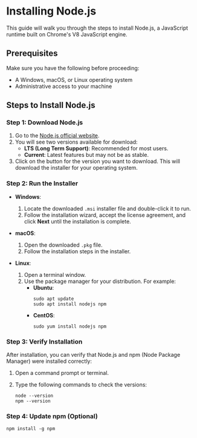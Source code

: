 # Installing Node.js

This guide will walk you through the steps to install Node.js, a JavaScript runtime built on Chrome's V8 JavaScript engine.

## Prerequisites

Make sure you have the following before proceeding:
- A Windows, macOS, or Linux operating system
- Administrative access to your machine

## Steps to Install Node.js

### Step 1: Download Node.js

1. Go to the [Node.js official website](https://nodejs.org/).
2. You will see two versions available for download:
   - **LTS (Long Term Support)**: Recommended for most users.
   - **Current**: Latest features but may not be as stable.
3. Click on the button for the version you want to download. This will download the installer for your operating system.

### Step 2: Run the Installer

- **Windows**: 
  1. Locate the downloaded `.msi` installer file and double-click it to run.
  2. Follow the installation wizard, accept the license agreement, and click **Next** until the installation is complete.
  
- **macOS**: 
  1. Open the downloaded `.pkg` file.
  2. Follow the installation steps in the installer.

- **Linux**:
  1. Open a terminal window.
  2. Use the package manager for your distribution. For example:
     - **Ubuntu**:
       ```
       sudo apt update
       sudo apt install nodejs npm
       ```
     - **CentOS**:
       ```
       sudo yum install nodejs npm
       ```

### Step 3: Verify Installation

After installation, you can verify that Node.js and npm (Node Package Manager) were installed correctly:

1. Open a command prompt or terminal.
2. Type the following commands to check the versions:

   ```
   node --version
   npm --version
   ```

### Step 4: Update npm (Optional)
   ```
   npm install -g npm
   ```

